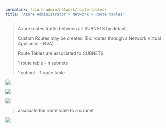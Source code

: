 ```yaml
---
permalink: /azure-admin/network/route-tables/
title: "Azure Administrator > Network > Route tables"
---
```


> Azure routes traffic between all SUBNETS by default.
>
> Custom Routes may be created (Ex: routes through a Network Virtual Appliance - NVA)
>
> Route Tables are associated to SUBNETS.
>
> 1 route table - n subnets
>
> 1 subnet - 1 route table

![](/study-reference/assets/images/network/1.17.png)

![](/study-reference/assets/images/network/1.18.png)

![](/study-reference/assets/images/network/1.19.png)

> associate the route table to a subnet

![](/study-reference/assets/images/network/1.20.png)
